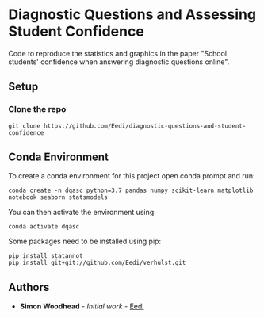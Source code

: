 # Diagnostic Questions and Assessing Student Confidence

Code to reproduce the statistics and graphics in the paper "School students' confidence when answering diagnostic questions online".

## Setup

### Clone the repo

```git clone https://github.com/Eedi/diagnostic-questions-and-student-confidence```

## Conda Environment

To create a conda environment for this project open conda prompt and run:

```
conda create -n dqasc python=3.7 pandas numpy scikit-learn matplotlib notebook seaborn statsmodels
```

You can then activate the environment using:

```
conda activate dqasc
```

Some packages need to be installed using pip:

```
pip install statannot
pip install git+git://github.com/Eedi/verhulst.git
```

## Authors

* **Simon Woodhead** - *Initial work* - [Eedi](https://github.com/Eedi)
 
